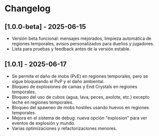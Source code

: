 # Changelog

## [1.0.0-beta] - 2025-06-15
- Versión beta funcional: mensajes mejorados, limpieza automática de regiones temporales, avisos personalizados para dueños y jugadores.
- Lista para pruebas y feedback antes de la versión estable.

## [1.0.1] - 2025-06-17
- Se permite el daño de mobs (PvE) en regiones temporales, pero se sigue bloqueando el PvP y el daño ambiental.
- Bloqueo de explosiones de camas y End Crystals en regiones temporales.
- Bloqueo del uso de cubos (agua, lava, peces, axolote, etc.) excepto leche en regiones temporales.
- Bloqueo del spawneo de mobs hostiles usando huevos en regiones temporales.
- Mejora en el sistema de debug: nueva opción "explosion" para ver eventos de explosión y mundo.
- Varias optimizaciones y refactorizaciones menores.
